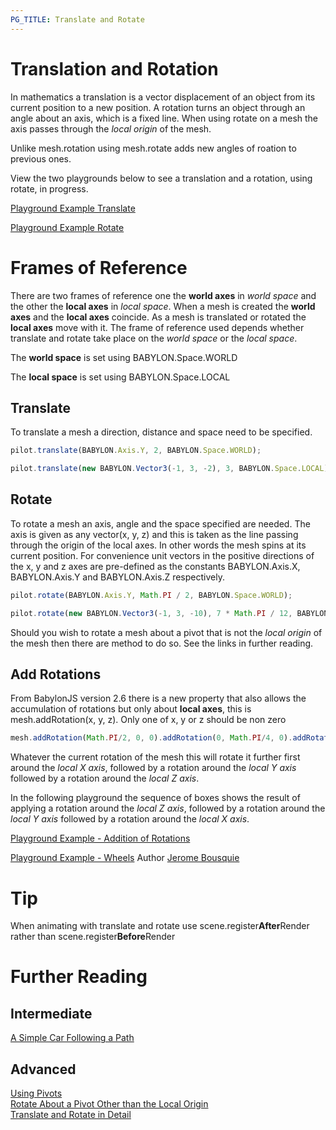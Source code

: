 ```yaml
---
PG_TITLE: Translate and Rotate
---
```


# Translation and Rotation
In mathematics a translation is a vector displacement of an object from its current position to a new position. A rotation turns an object 
through an angle about an axis, which is a fixed line. When using rotate on a mesh the axis passes through the _local origin_ of the mesh.

Unlike mesh.rotation using mesh.rotate adds new angles of roation to previous ones.

View the two playgrounds below to see a translation and a rotation, using rotate, in progress.

[Playground Example Translate](http://www.babylonjs-playground.com/#1JLGFP)

[Playground Example Rotate](http://www.babylonjs-playground.com/#1JLGFP#3)

# Frames of Reference

There are two frames of reference one the **world axes** in *world space* and the other the **local axes** in *local space*. 
When a mesh is created the **world axes** and the **local axes** coincide. As a mesh is translated or rotated the **local axes** move with it. 
The frame of reference used depends whether translate and rotate take place on the *world space* or the *local space*. 

The **world space** is set using BABYLON.Space.WORLD

The **local space** is set using BABYLON.Space.LOCAL

## Translate
To translate a mesh a direction, distance and space need to be specified. 

```javascript
pilot.translate(BABYLON.Axis.Y, 2, BABYLON.Space.WORLD);

pilot.translate(new BABYLON.Vector3(-1, 3, -2), 3, BABYLON.Space.LOCAL);
```
## Rotate
To rotate a mesh an axis, angle and the space specified are needed. The axis is given as any vector(x, y, z) and this is taken as the line passing through the 
origin of the local axes.  In other words the mesh spins at its current position.
For convenience unit vectors in the positive directions of the x, y and z axes are pre-defined as the constants BABYLON.Axis.X, BABYLON.Axis.Y and BABYLON.Axis.Z respectively.

```javascript
pilot.rotate(BABYLON.Axis.Y, Math.PI / 2, BABYLON.Space.WORLD);

pilot.rotate(new BABYLON.Vector3(-1, 3, -10), 7 * Math.PI / 12, BABYLON.Space.LOCAL);
```

Should you wish to rotate a mesh about a pivot that is not the _local origin_ of the mesh then there are method to do so. See the links in further reading.

## Add Rotations

From BabylonJS version 2.6 there is a new property that also allows the accumulation of rotations but only about **local axes**, this is mesh.addRotation(x, y, z). 
Only one of x, y or z should be non zero

```javascript
mesh.addRotation(Math.PI/2, 0, 0).addRotation(0, Math.PI/4, 0).addRotation(0, Math.PI/6, 0)
```
Whatever the current rotation of the mesh this will rotate it further first around the *local X axis*, followed by a rotation around the *local Y axis* followed by 
a rotation around the *local Z axis*.

In the following playground the sequence of boxes shows the result of applying a rotation around the *local Z axis*, followed by a rotation around the *local Y axis* followed by 
a rotation around the *local X axis*.

[Playground Example - Addition of Rotations](http://www.babylonjs-playground.com/#1PON40#8)

[Playground Example - Wheels](http://www.babylonjs-playground.com/#1PON40#12) Author [Jerome Bousquie](http://jerome.bousquie.fr/BJS/demos/)

# Tip
When animating with translate and rotate use scene.register**After**Render rather than scene.register**Before**Render

# Further Reading

## Intermediate
[A Simple Car Following a Path](/gamelets/Car.html)

## Advanced
[Using Pivots](/advanced/Pivots.html)   
[Rotate About a Pivot Other than the Local Origin](/advanced/Pivot.html)  
[Translate and Rotate in Detail](/advanced/Rotate.html)
